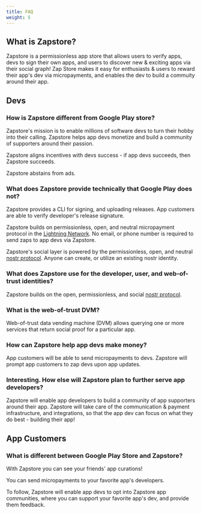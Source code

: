 ```yaml
---
title: FAQ
weight: 5
---
```


## What is Zapstore?

Zapstore is a permissionless app store that allows users to verify apps, devs to sign their own apps, and users to discover new & exciting apps via their social graph! Zap Store makes it easy for enthusiasts & users to reward their app's dev via micropayments, and enables the dev to build a commuity around their app. 


## Devs

### How is Zapstore different from Google Play store?
Zapstore's mission is to enable millions of software devs to turn their hobby into their calling. Zapstore helps app devs monetize and build a community of supporters around their passion. 

Zapstore aligns incentives with devs success - if app devs succeeds, then Zapstore succeeds. 

Zapstore abstains from ads.

### What does Zapstore provide technically that Google Play does not?

Zapstore provides a CLI for signing, and uploading releases. App customers are able to verify developer's release signature.

Zapstore builds on permissionless, open, and neutral micropayment protocol in the [Lightning Network](https://lightning.network/). No email, or phone number is required to send zaps to app devs via Zapstore.

Zapstore's social layer is powered by the permissionless, open, and neutral [nostr protocol](https://fiatjaf.com/nostr.html). Anyone can create, or utilize an existing nostr identity. 

### What does Zapstore use for the developer, user, and web-of-trust identities?
Zapstore builds on the open, permissionless, and social [nostr protocol](https://github.com/nostr-protocol/nostr).

### What is the web-of-trust DVM?
Web-of-trust data vending machine (DVM) allows querying one or more services that return social proof for a particular app.

### How can Zapstore help app devs make money?
App customers will be able to send micropayments to devs. Zapstore will prompt app customers to zap devs upon app updates.

### Interesting. How else will Zapstore plan to further serve app developers?
Zapstore will enable app developers to build a community of app supporters around their app. Zapstore will take care of the communication & payment infrastructure, and integrations, so that the app dev can focus on what they do best - building their app!

## App Customers

### What is different between Google Play Store and Zapstore?
With Zapstore you can see your friends' app curations! 

You can send micropayments to your favorite app's developers.

To follow, Zapstore will enable app devs to opt into Zapstore app communities, where you can support your favorite app's dev, and provide them feedback.

